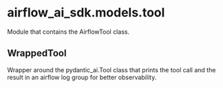 # airflow_ai_sdk.models.tool

Module that contains the AirflowTool class.

## WrappedTool

Wrapper around the pydantic_ai.Tool class that prints the tool call and the result
in an airflow log group for better observability.

